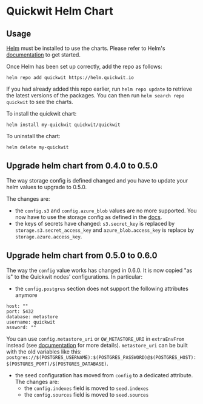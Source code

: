 # Quickwit Helm Chart

## Usage

[Helm](https://helm.sh) must be installed to use the charts. Please refer to
Helm's [documentation](https://helm.sh/docs) to get started.

Once Helm has been set up correctly, add the repo as follows:

    helm repo add quickwit https://helm.quickwit.io

If you had already added this repo earlier, run `helm repo update` to retrieve
the latest versions of the packages. You can then run `helm search repo
quickwit` to see the charts.

To install the quickwit chart:

    helm install my-quickwit quickwit/quickwit

To uninstall the chart:

    helm delete my-quickwit

## Upgrade helm chart from 0.4.0 to 0.5.0

The way storage config is defined changed and you have to update your helm values to upgrade to 0.5.0.

The changes are:
- the `config.s3` and `config.azure_blob` values are no more supported. You now have to use the storage config as defined in the [docs](https://quickwit.io/docs/configuration/storage-config).
- the keys of secrets have changed: `s3.secret_key` is replaced by `storage.s3.secret_access_key` and `azure_blob.access_key` is replace by `storage.azure.access_key`.

## Upgrade helm chart from 0.5.0 to 0.6.0

The way the `config` value works has changed in 0.6.0. It is now copied "as is"
to the Quickwit nodes' configurations. In particular:

- the `config.postgres` section does not support the following attributes
  anymore
```
host: ""
port: 5432
database: metastore
username: quickwit
assword: ""
```
You can use `config.metastore_uri` or `QW_METASTORE_URI` in `extraEnvFrom` instead (see
[documentation](https://quickwit.io/docs/configuration/metastore-config) for
more details). `metastore_uri` can be built with the old variables like this: `postgres://$(POSTGRES_USERNAME):$(POSTGRES_PASSWORD)@$(POSTGRES_HOST):$(POSTGRES_PORT)/$(POSTGRES_DATABASE)`.

- the seed configuration has moved from `config` to a dedicated attribute. The
  changes are:
  - the `config.indexes` field is moved to `seed.indexes`
  - the `config.sources` field is moved to `seed.sources`
